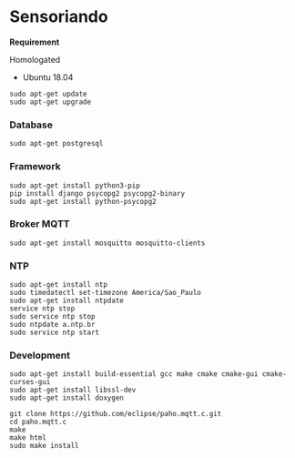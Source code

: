 # Sensoriando
**Requirement**

Homologated
* Ubuntu 18.04

```console
sudo apt-get update
sudo apt-get upgrade
```

### Database
```console
sudo apt-get postgresql
```

### Framework
```console
sudo apt-get install python3-pip
pip install django psycopg2 psycopg2-binary
sudo apt-get install python-psycopg2
```

### Broker MQTT
```console
sudo apt-get install mosquitto mosquitto-clients
```

### NTP
```console
sudo apt-get install ntp
sudo timedatectl set-timezone America/Sao_Paulo
sudo apt-get install ntpdate
service ntp stop
sudo service ntp stop
sudo ntpdate a.ntp.br
sudo service ntp start
```

### Development
```console
sudo apt-get install build-essential gcc make cmake cmake-gui cmake-curses-gui
sudo apt-get install libssl-dev 
sudo apt-get install doxygen

git clone https://github.com/eclipse/paho.mqtt.c.git
cd paho.mqtt.c
make
make html
sudo make install
```

